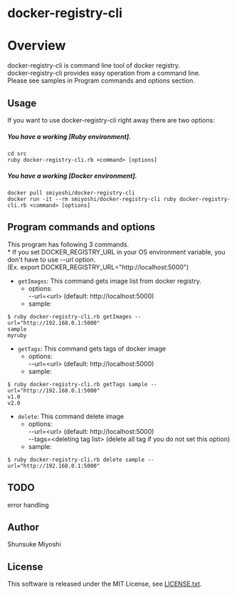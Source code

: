 docker-registry-cli
====

# Overview
docker-registry-cli is command line tool of docker registry.  
docker-registry-cli provides easy operation from a command line.  
Please see samples in Program commands and options section.

## Usage
If you want to use docker-registry-cli right away there are two options:
##### You have a working [Ruby environment].
```
cd src
ruby docker-registry-cli.rb <command> [options] 
```
##### You have a working [Docker environment].
```
docker pull smiyoshi/docker-registry-cli  
docker run -it --rm smiyoshi/docker-registry-cli ruby docker-registry-cli.rb <command> [options]  
```

## Program commands and options
This program has following 3 commands.  
\* If you set DOCKER_REGISTRY_URL in your OS environment variable, you don't have to use --url option.  
(Ex. export DOCKER_REGISTRY_URL="http://localhost:5000")

- ```getImages```: This command gets image list from docker registry.  
  - options:  
    --url=\<url\> (default: http://localhost:5000)
  - sample:
```
$ ruby docker-registry-cli.rb getImages --url="http://192.168.0.1:5000"
sample
myruby
```
- ```getTags```: This command gets tags of docker image  
  - options:  
    --url=\<url\> (default: http://localhost:5000)  
  - sample:
```
$ ruby docker-registry-cli.rb getTags sample --url="http://192.168.0.1:5000"
v1.0
v2.0
```
- ```delete```: This command delete image  
  - options:  
    --url=\<url\> (default: http://localhost:5000)  
    --tags=\<deleting tag list\> (delete all tag if you do not set this option)
  - sample:
```
$ ruby docker-registry-cli.rb delete sample --url="http://192.168.0.1:5000"
```

## TODO
error handling

## Author
Shunsuke Miyoshi

## License
This software is released under the MIT License, see [LICENSE.txt](./LICENSE.txt).
